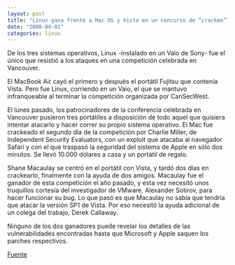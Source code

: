 ```yaml
---
layout: post
title: "Linux gana frente a Mac OS y Vista en un concurso de “crackeo”"
date: "2008-04-01"
categories: linux
---
```


De los tres sistemas operativos, Linux -instalado en un Vaio de Sony- fue el único que resistió a los ataques en una competición celebrada en Vancouver.

El MacBook Air cayó el primero y después el portátil Fujitsu que contenía Vista. Pero fue Linux, corriendo en un Vaio, el que se mantuvo infranqueable al terminar la competición organizada por CanSecWest.

El lunes pasado, los patrocinadores de la conferencia celebrada en Vancouver pusieron tres portátiles a disposición de todo aquel que quisiera intentar atacarlo y hacer correr su propio sistema operativo. El Mac fue crackeado el segundo día de la competición por Charlie Miller, de Independent Security Evaluators, con un exploit que atacaba al navegador Safari y con el que traspasó la seguridad del sistema de Apple en sólo dos minutos. Se llevó 10.000 dólares a casa y un portátil de regalo.

Shane Macaulay se centró en el portátil con Vista, y tardó dos días en crackearlo, finalmente con la ayuda de dos amigos. Macaulay fue el ganador de esta competición el año pasado, y esta vez necesitó unos truquillos cortesía del investigador de VMware, Alexander Sotirov, para hacer funcionar su bug. Lo que pasó es que Macaulay no sabía que tendría que atacar la versión SP1 de Vista. Por eso necesitó la ayuda adicional de un colega del trabajo, Derek Callaway.

Ninguno de los dos ganadores puede revelar los detalles de las vulnerabilidades encontradas hasta que Microsoft y Apple saquen los parches respectivos.

[Fuente](https://www.theinquirer.es/2008/03/31/linux_gana_frente_a_mac_os_y_vista_en_un_concurso_de_crackeo.html)
